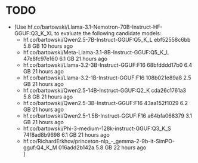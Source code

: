 # TODO

- [Use hf.co/bartowski/Llama-3.1-Nemotron-70B-Instruct-HF-GGUF:Q3_K_XL  to evaluate the following candidate models:
    - hf.co/bartowski/Qwen2.5-7B-Instruct-GGUF:Q5_K_L                        ebf52558c6bb    5.8 GB    10 hours ago    
    - hf.co/bartowski/Meta-Llama-3.1-8B-Instruct-GGUF:Q5_K_L                 47e8fc97e160    6.1 GB    21 hours ago    
    - hf.co/bartowski/Llama-3.2-3B-Instruct-GGUF:F16                         68bfdddd17b0    6.4 GB    21 hours ago    
    - hf.co/bartowski/Llama-3.2-1B-Instruct-GGUF:F16                         108b021e89a8    2.5 GB    21 hours ago    
    - hf.co/bartowski/Qwen2.5-14B-Instruct-GGUF:Q2_K                         cda26c1761a3    5.8 GB    21 hours ago    
    - hf.co/bartowski/Qwen2.5-3B-Instruct-GGUF:F16                           43aa152f1029    6.2 GB    21 hours ago    
    - hf.co/bartowski/Qwen2.5-1.5B-Instruct-GGUF:F16                         a64bfa068379    3.1 GB    21 hours ago    
    - hf.co/bartowski/Phi-3-medium-128k-instruct-GGUF:Q3_K_S                 74f8ad8b9698    6.1 GB    21 hours ago    
    - hf.co/RichardErkhov/princeton-nlp_-_gemma-2-9b-it-SimPO-gguf:Q4_K_M    016add2b142a    5.8 GB    22 hours ago   
  ] 
